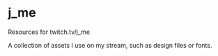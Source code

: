 # j_me
Resources for twitch.tv/j_me

A collection of assets I use on my stream, such as design files or fonts.
